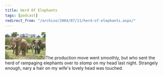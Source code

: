 ```yaml
---
title: Herd Of Elephants
tags: [podcast]
redirect_from: "/archive/2004/07/11/herd-of-elephants.aspx/"
---
```


![](/images/elephants.jpg)The production move went smoothly, but who
sent the herd of rampaging elephants over to stomp on my head last
night. Strangely enough, nary a hair on my wife's lovely head was
touched.

